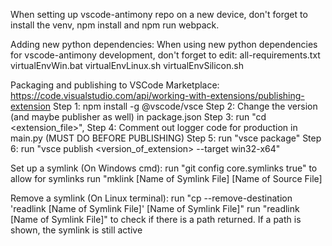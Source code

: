 When setting up vscode-antimony repo on a new device, don't forget to install the venv, npm install and npm run webpack.

Adding new python dependencies:
    When using new python dependencies for vscode-antimony development, don't forget to edit:
      all-requirements.txt
       virtualEnvWin.bat
      virtualEnvLinux.sh 
      virtualEnvSilicon.sh 


Packaging and publishing to VSCode Marketplace: 
    https://code.visualstudio.com/api/working-with-extensions/publishing-extension 
      Step 1: npm install -g @vscode/vsce
      Step 2: Change the version (and maybe publisher as well) in package.json
      Step 3: run "cd <extension_file>",
      Step 4: Comment out logger code for production in main.py (MUST DO BEFORE PUBLISHING)
      Step 5: run "vsce package"
      Step 6: run "vsce publish <version_of_extension> --target win32-x64"

Set up a symlink (On Windows cmd): 
      run "git config core.symlinks true" to allow for symlinks
      run "mklink [Name of Symlink File] [Name of Source File]

Remove a symlink (On Linux terminal): 
      run "cp --remove-destination 'readlink [Name of Symlink File]' [Name of Symlink File]"
      run "readlink [Name of Symlink File]" to check if there is a path returned. If a path is shown, the symlink is still active